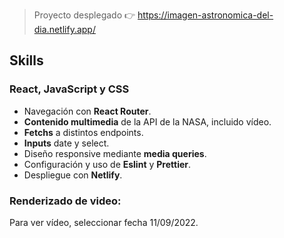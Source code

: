 > Proyecto desplegado 👉 https://imagen-astronomica-del-dia.netlify.app/

## Skills

### React, JavaScript y CSS

- Navegación con **React Router**.
- **Contenido multimedia** de la API de la NASA, incluido vídeo.
- **Fetchs** a distintos endpoints.
- **Inputs** date y select.
- Diseño responsive mediante **media queries**.
- Configuración y uso de **Eslint** y **Prettier**.
- Despliegue con **Netlify**.

### Renderizado de video:

Para ver vídeo, seleccionar fecha 11/09/2022.

